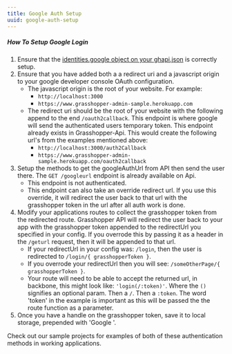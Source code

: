 ```yaml
---
title: Google Auth Setup
uuid: google-auth-setup
---
```


##### How To Setup Google Login


1. Ensure that the [identities.google object on your ghapi.json](http://solid-interactive.github.io/grasshopper-core-nodejs/documentation.html#projectconfiguration) is correctly setup.
2. Ensure that you have added both a a redirect uri and a javascript origin to your google developer console OAuth configuration.
    * The javascript origin is the root of your website. For example:
        * `http://localhost:3000`
        * `https://www.grasshopper-admin-sample.herokuapp.com`
    * The redirect uri should be the root of your website with the following append to the end `/oauth2callback`. This endpoint is where google will send the authenticated users temporary token. This endpoint already exists in Grasshopper-Api.
    This would create the following url's from the examples mentioned above:
        * `http://localhost:3000/auth2Callback`
        * `https://www.grasshopper-admin-sample.herokuapp.com/oauth2callback`
3. Setup the methods to get the googleAuthUrl from API then send the user there.
    The `GET /googleurl` endpoint is already available on Api.
    * This endpoint is not authenticated.
    * This endpoint can also take an override redirect url. If you use this override, it will redirect the user back to that url with the grasshopper token in the url after all auth work is done.
4. Modify your applications routes to collect the grasshopper token from the redirected route.
    Grasshopper API will redirect the user back to your app with the grasshopper token appended to the redirectUrl you specified in your config. If you overrode this by passing it as a header in the `/geturl` request, then it will be appended to that url.
    * If your redirectUrl in your config was: `/login`, then the user is redirected to `/login/{ grasshopperToken }`.
    * If you overrode your redirectUrl then you will see: `/someOtherPage/{ grasshopperToken }`.
    * Your route will need to be able to accept the returned url, in backbone, this might look like: `'login(/:token)'`.
        Where the `()` signifies an optional param. Then a `/`. Then a `:token`.  The word 'token' in the example is important as this will be passed the the route function as a parameter.
5. Once you have a handle on the grasshopper token, save it to local storage, prepended with 'Google '.

Check out our sample projects for examples of both of these authentication methods in working applications.
